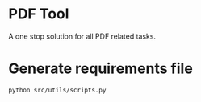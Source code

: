 # PDF Tool
A one stop solution for all PDF related tasks.

# Generate requirements file
```
python src/utils/scripts.py
```